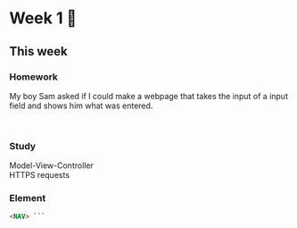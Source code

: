 # Week 1 🐅

## This week

### Homework 
My boy Sam asked if I could make a webpage that takes the input of a input field and shows him what was entered.

<br>

### Study
Model-View-Controller
<br>
HTTPS requests

### Element
```html 
<NAV> ```
